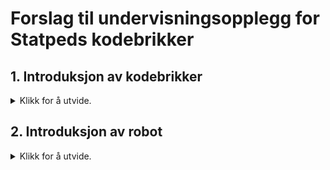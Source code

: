 # Forslag til undervisningsopplegg for Statpeds kodebrikker

## 1. Introduksjon av kodebrikker
<details>
<summary>Klikk for å utvide.</summary>

### Tidsbruk:

30 minutter

### Alder:

Alle som begynner med koding bør teste analog koding først. Dette opplegget kan brukes fra 1.klasse.

### Hva trenger du?

Kodebrikker og brett til analog koding, for eksempel: hoppe, klappe, venstre, høyre, fremover, bakover. Brikkene man bruker avhenger av alder og hvor krevende oppgaver man ønsker å lage.

Visuelle kodebrikker med de samme kommandoene

### Mål:

Se sammenhengen mellom instruksjon gitt ved kodebrikker og bevegelser som roboten/elevene utfører.

### Hva gjør du?

Introduksjon: Datamaskiner er gode til å oppfatte det vi sier. Men de er veldig dårlige til å tenke selv. Hva skjer for eksempel om du setter en robot til å gå utenfor et bord? Vil den stoppe når den ser faren, slik som oss mennesker? 

For at blant annet roboter skal fungere må vi være de smarte og programmere godt! I dag skal vi late som vi er roboter og progammerere, og styre hverandre. Vi skal øve på være presise og gi gode instruksjoner. Som roboter har vi bare lov å gjøre det programmereren sier.

1. Lag en kode på kodebrettet i fellesskap. Skriv den både på tavlen og lag den på kodebrettet i punktskrift. La en av elevene være robot og "gjøre koden". 
2. Del klassen inn i grupper på minst to og to. La dem lage koder til hverandre uten noen kriterier.
3. Utvidelse av opplegget:
    1. Lag flere brikker: du kan variere antall grader (vend 90 grader, 180 grader etc.), lengde på skritt eller ha brikker med flere kommandoer.
    2. Kodene kan ha mål de skal nå:
        1. Lag en kode til klasseromsdøra
        2. Lag en kode til en skatt som er gjemt ute
        3. Lag en kode til en medelev

### Oppsummering:

Snakk om:

- hva lærte vi om viktigheten av å være presis?
- hvordan en robot og programmerer jobber?
- kan vi dele noen tips og triks om hvordan det er lurt å lage en kode?
</details>

## 2. Introduksjon av robot
<details>
<summary>Klikk for å utvide.</summary>


Statped har testet ulike roboter til bruk i progammering. Disse finner du mer informasjon om her (lenke). Det finnes også mange andre på markedet som kan fungere. Opplegget under bygger på koderoboten Blu-Bot, men kan enkelt endres til andre roboter.

### Tidsbruk:

90 minutter

### Alder:

Alle som begynner med koding bør teste analog koding først. Dette opplegget kan brukes fra 1.klasse.

### Hva trenger du?

Kodebrikker og brett som samsvarer med det roboten utfører: venstre, høyre, fremover, bakover.

Bluebot.

Taktile plansjer/kart.

Målebånd med taktile kjennetegn.

### Mål:

Se sammenhengen mellom instruksjon gitt ved kodebrikker og bevegelser som roboten/elevene utfører.

### Hva gjør du?

1. Beskriv roboten: 
	1. Hvordan er knappene plassert?
	2. Hva slags lyder lager roboten og hva betyr de?
	3. Navngi knappene på Bluebot med ordene som tilsvarer kodebrikkene i punkt: fremover, 	bakover, venstre og høyre. Du gjør dette ved å holde knappen inne til det kommer en lyd.

2. Lag en kode på kodebrettet i fellesskap. Skriv den både på tavlen og lag den på kodebrettet i punktskrift. La Blue-Bot kjøre koden på gulvet. Eleven som har synsnedsettelse kan kjenne på Blue-Boten mens den kjører. 
3. Del klassen inn i grupper på minst to og to. La dem lage samme kode på roboten som dere laget felles. Snakk om hvorfor det er viktig å lage koden ferdig først og at man må nullstille koden etterpå.
Elevene kan så jobbe med å bli kjent med roboten. Bruk kodebrikkene ved siden av, slik at koden alltid legges i sin helhet på kodebrettet og med visuelle brikker før roboten programmeres og kjøres: 
    - Hvor langt fremover går Bluebot når du trykker en gang? Bruk et målebånd med taktile/tydelige kjennetegn. 
    - Hvor mange ganger må du trykke på venstre eller høyre for å snu helt rundt? 
    - Lag en kode med tre instruksjoner.  
    - Hvor mange ganger må du trykke for å komme til veggen nærmest deg? 
    - Lag en kode slik at roboten går i en firkant. 

4. Ta frem og beskriv plansjene. La eleven som har synsnedsettelse bli kjent med kartet ved å kjenne på det håndholdte kartet.
5. Gi elevene oppgaver til de taktile kartene:
    - La de gå rundt på hele kartet, i ytterkant, på tvers osv.
    - Gi konkrete oppgaver der de skal komme til en spesifikk rute på kartet
    - Gi dem mulighet til å lage oppgaver selv.
6. Oppsummering:

Snakk om:
- Hva lærte du om bruk av roboter?
- Har du noen tips å dele til de andre i klassen?
- Hvordan gir de taktile/visuelle kodebrikkene oss oversikt over hele koden?
- Hvorfor er det viktig å lage hele koden før vi lar roboten bevege seg?
</details>
